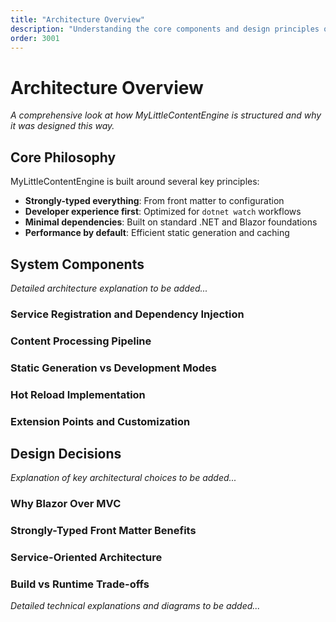 ```yaml
---
title: "Architecture Overview"
description: "Understanding the core components and design principles of MyLittleContentEngine"
order: 3001
---
```


# Architecture Overview

*A comprehensive look at how MyLittleContentEngine is structured and why it was designed this way.*

## Core Philosophy

MyLittleContentEngine is built around several key principles:
- **Strongly-typed everything**: From front matter to configuration
- **Developer experience first**: Optimized for `dotnet watch` workflows
- **Minimal dependencies**: Built on standard .NET and Blazor foundations
- **Performance by default**: Efficient static generation and caching

## System Components

*Detailed architecture explanation to be added...*

### Service Registration and Dependency Injection
### Content Processing Pipeline
### Static Generation vs Development Modes
### Hot Reload Implementation
### Extension Points and Customization

## Design Decisions

*Explanation of key architectural choices to be added...*

### Why Blazor Over MVC
### Strongly-Typed Front Matter Benefits
### Service-Oriented Architecture
### Build vs Runtime Trade-offs

*Detailed technical explanations and diagrams to be added...*